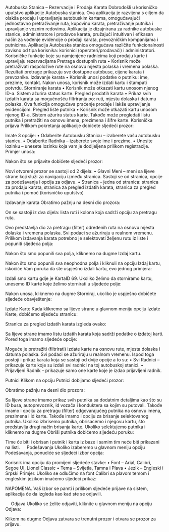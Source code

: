  
Autobuska Stanica – Rezervacije i Prodaja Karata
Dobrodošli u korisničko uputstvo aplikacije Autobuska stanica. Ova aplikacija je razvijena s ciljem da olakša prodaju i upravljanje autobuskim kartama, omogućavajući jednostavno pretraživanje ruta, kupovinu karata, pretraživanje putnika i upravljanje voznim redovima.
Aplikacija je dizajnirana za radnike autobuske stanice, administratore i prodavce karata, pružajući intuitivan i efikasan način za vođenje evidencije o prodaji karata, prevozničkim kompanijama i putnicima.
Aplikacija Autobuska stanica omogućava različite funkcionalnosti zavisno od tipa korisnika: korisnici (operateri/prodavači) i administratori.
Korisničke funkcije koje su namjenjene radnicima koji prodaju karte i upravljaju rezervacijama
Pretraga dostupnih ruta
•	Korisnik može pretraživati raspoložive rute na osnovu mjesta polaska i vremena polaska. Rezultati pretrage prikazuju sve dostupne autobuse, cijene karata i prevoznike.
Izdavanje karata
•	Korisnik unosi podatke o putniku: ime, prezime, kontakt. Nakon unosa, korisnik može izdati kartu i štampati potvrdu.
Storniranje karata
•	Korisnik može otkazati kartu unosom njenog ID-a. Sistem ažurira status karte.
Pregled prodatih karata
•	Prikaz svih izdatih karata sa mogućnošću filtriranja po: ruti, mjestu dolaska i datumu polaska. Ova funkcija omogućava praćenje prodaje i lakše upravljanje evidencijom.
Pregled liste putnika
•	Korisnik može otkazati kartu unosom njenog ID-a. Sistem ažurira status karte. Takođe može pregledati listu putnika i pretražiti na osnovu imena, prezimena i šifre karte.
Korisnička prijava 
Prilikom pokretanja aplikacije dobićete sljedeći prozor:
 
Imate 3 opcije: 
•	Odaberite Autobusku Stanicu – izaberete vašu autobusku stanicu.
•	Odaberite Radnika – izaberete svoje ime i prezime.
•	Unesite lozinku – unesete lozinku koja vam je dodijeljena prilikom registracije.
Primjer unosa:
 
Nakon što se prijavite dobićete sljedeći prozor:
 
Novi otvoreni prozor se sastoji od 2 dijela:
•	Glavni Meni – meni sa lijeve strane koji služi za navigaciju između stranica. Sastoji se od stranica, opcije za podešavanja i opcija za odjavu.
•	Stranica – jedna od stranica: stranica za prodaju karata, stranica za pregled izdatih karata, stranica za pregled putnika i pomoć (korisničko uputstvo)











Izdavanje karata 
Obratimo pažnju na desni dio prozora:
 
On se sastoji iz dva dijela: lista ruti i kolona koja sadrži opciju za pretragu ruta. 
 
Ovo predstavlja dio za pretragu (filter) određenih ruta na osnovu mjesta dolaska i vremena polaska. 
Svi podaci se ažuriraju u realnom vremenu.
 
Prilikom izdavanja karata potrebno je selektovati željenu rutu iz liste i popuniti sljedeća polja:
 
Nakon što smo popunili sva polja, kliknemo na dugme Izdaj kartu.



Nakon što smo popunili sva neophodna polja i kliknuli na opciju Izdaj kartu, iskočiće Vam poruka da ste uspješno izdali kartu, evo jednog primjera:
 
Izdali smo kartu gdje je KartaID 69.
Ukoliko želimo da storniramo kartu, unesemo ID karte koje želimo stornirati u sljedeće polje:
 
Nakon unosa, kliknemo na dugme Storniraj, ukoliko je uspješno dobićete sljedeće obavještenje:

 
Izdate Karte 
Kada kliknemo sa lijeve strane u glavnom meniju opciju Izdate Karte, dobićemo sljedeću stranicu:
 
Stranica za pregled izdatih karata izgleda ovako:
 
Sa lijeve strane imamo listu izdatih karata koja sadrži podatke o izdatoj karti.
Pored toga imamo sljedeće opcije:
 
Moguće je pretražiti (filtrirati) izdate karte na osnovu rute, mjesta dolaska i datuma polaska.
Svi podaci se ažuriraju u realnom vremenu.
Ispod toga postoji i prikaz karata koja se sastoji od dvije opcije a to su:
•	Svi Radnici – prikazuje karte koje su izdali svi radnici na toj autobuskoj stanici.
•	Prijavljeni Radnik – prikazuje samo one karte koje je izdao prijavljeni radnik.









Putnici
Klikom na opciju Putnici dobijamo sljedeći prozor:
 
Obratimo pažnju na desni dio prozora:
 

Sa lijeve strane imamo prikaz svih putnika sa dodatnim detaljima kao što su ID busa, autoprevoznik, id vozača i konduktera sa kojim su putovali.
Takođe imamo i opciju za pretragu (filter)  odgovarajućeg putnika na osnovu imena, prezimena i id karte.
Takođe imamo i opciju za brisanje selektovanog putnika.
Ukoliko izbrisemo putnika, obrisacemo i njegovu kartu, što predstavlja drugi način brisanja karte.
Ukoliko selektujemo putnika i kliknemo na dugme Obriši putnika dobićemo sljedeću poruku:
 
Time će biti i obrisan i putnik i karta iz baze i samim tim neće biti prikazani na listi.
 
Podešavanja 
Ukoliko izaberemo u glavnom meniju opciju Podešavanja, ponudiće se sljedeći izbor opcija:
 

Korisnik ima opciju da promijeni sljedeće stavke:
•	Font – Arial, Calibri, Segoe UI, Lionel Classic
•	Tema – Svijetla, Tamna i Plava
•	Jezik – Engleski i Srpski
Primjer. Ukoliko se odlučimo na font Calibri sa plavom temom i engleskim jezikom imaćemo sljedeći prikaz:
 
NAPOMENA. Vaš izbor se pamti i prilikom sljedeće prijave na sistem, aplikacija će da izgleda kao kad ste se odjavili.

 
Odjava
Ukoliko se želite odjaviti, kliknite u glavnom meniju na opciju Odjava:
 
Klikom na dugme Odjava zatvara se trenutni prozor i otvara se prozor za prijavu.
